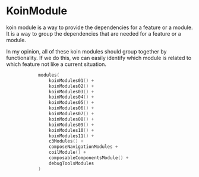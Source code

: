 # KoinModule

koin module is a way to provide the dependencies for a feature or a module. It is a way to group the dependencies that
are needed for a feature or a module.

In my opinion, all of these koin modules should group together by functionality. If we do this, we can easily identify 
which module is related to which feature not like a current situation.



```Kotlin
            modules(
                koinModules01() +
                koinModules02() +
                koinModules03() +
                koinModules04() +
                koinModules05() +
                koinModules06() +
                koinModules07() +
                koinModules08() +
                koinModules09() +
                koinModules10() +
                koinModules11() +
                c3Modules() +
                composeNavigationModules +
                coilModule() +
                composableComponentsModule() +
                debugToolsModules
            )
```
